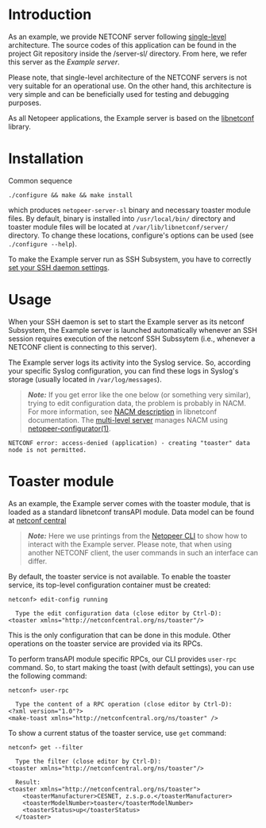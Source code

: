 # Introduction #

As an example, we provide NETCONF server following [single-level](http://libnetconf.googlecode.com/git/doc/doxygen/html/da/db3/server.html) architecture. The source codes of this application can be found in the project Git repository inside the /server-sl/ directory. From here, we refer this server as the _Example server_.

Please note, that single-level architecture of the NETCONF servers is not very suitable for an operational use. On the other hand, this architecture is very simple and can be beneficially used for testing and debugging purposes.

As all Netopeer applications, the Example server is based on the [libnetconf](https://libnetconf.googlecode.com) library.

# Installation #

Common sequence
```
./configure && make && make install
```

which produces `netopeer-server-sl` binary and necessary toaster module files. By default, binary is installed into `/usr/local/bin/` directory and toaster module files will be located at `/var/lib/libnetconf/server/` directory. To change these locations, configure's options can be used (see `./configure --help`).

To make the Example server run as SSH Subsystem, you have to correctly [set your SSH daemon settings](SSHDaemonSettings.md).

# Usage #

When your SSH daemon is set to start the Example server as its netconf Subsystem, the Example server is launched automatically whenever an SSH session requires execution of the netconf SSH Subssytem (i.e., whenever a NETCONF client is connecting to this server).

The Example server logs its activity into the Syslog service. So, according your specific Syslog configuration, you can find these logs in Syslog's storage (usually located in `/var/log/messages`).

> _**Note:**_ If you get error like the one below (or something very similar), trying to edit configuration data, the problem is probably in NACM. For more information, see [NACM description](http://libnetconf.googlecode.com/git/doc/doxygen/html/dd/d59/nacm.html) in libnetconf documentation. The [multi-level server](MultiLevelServer.md) manages NACM using [netopeer-configurator(1)](http://netopeer.googlecode.com/git/server/configurator/netopeer-configurator.1.html).

```
NETCONF error: access-denied (application) - creating "toaster" data node is not permitted.
```

# Toaster module #

As an example, the Example server comes with the toaster module, that is loaded as a standard libnetconf transAPI module. Data model can be found at [netconf central](http://www.netconfcentral.org/modulereport/toaster)

> _**Note:**_ Here we use printings from the [Netopeer CLI](NetopeerCLI.md) to show how to interact with the Example server. Please note, that when using another NETCONF client, the user commands in such an interface can differ.

By default, the toaster service is not available. To enable the toaster service, its top-level configuration container must be created:

```
netconf> edit-config running

  Type the edit configuration data (close editor by Ctrl-D):
<toaster xmlns="http://netconfcentral.org/ns/toaster"/>
```

This is the only configuration that can be done in this module. Other operations on the toaster service are provided via its RPCs.

To perform transAPI module specific RPCs, our CLI provides `user-rpc` command. So, to start making the toast (with default settings), you can use the following command:

```
netconf> user-rpc

  Type the content of a RPC operation (close editor by Ctrl-D):
<?xml version="1.0"?>
<make-toast xmlns="http://netconfcentral.org/ns/toaster" />
```

To show a current status of the toaster service, use `get` command:

```
netconf> get --filter

  Type the filter (close editor by Ctrl-D):
<toaster xmlns="http://netconfcentral.org/ns/toaster"/>

  Result:
<toaster xmlns="http://netconfcentral.org/ns/toaster">
    <toasterManufacturer>CESNET, z.s.p.o.</toasterManufacturer>
    <toasterModelNumber>toaster</toasterModelNumber>
    <toasterStatus>up</toasterStatus>
  </toaster>
```